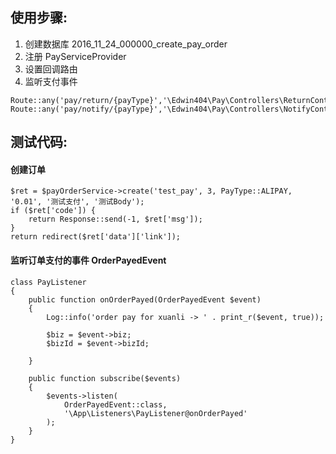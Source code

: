 ## 使用步骤:

1. 创建数据库 2016_11_24_000000_create_pay_order
2. 注册 PayServiceProvider
3. 设置回调路由
4. 监听支付事件

```
Route::any('pay/return/{payType}','\Edwin404\Pay\Controllers\ReturnController@index');
Route::any('pay/notify/{payType}','\Edwin404\Pay\Controllers\NotifyController@index');
```


## 测试代码:

#### 创建订单

```
$ret = $payOrderService->create('test_pay', 3, PayType::ALIPAY, '0.01', '测试支付', '测试Body');
if ($ret['code']) {
    return Response::send(-1, $ret['msg']);
}
return redirect($ret['data']['link']);
```

#### 监听订单支付的事件 OrderPayedEvent

```
class PayListener
{
    public function onOrderPayed(OrderPayedEvent $event)
    {
        Log::info('order pay for xuanli -> ' . print_r($event, true));

        $biz = $event->biz;
        $bizId = $event->bizId;

    }

    public function subscribe($events)
    {
        $events->listen(
            OrderPayedEvent::class,
            '\App\Listeners\PayListener@onOrderPayed'
        );
    }
}
```